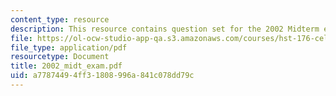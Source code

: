```yaml
---
content_type: resource
description: This resource contains question set for the 2002 Midterm exams.
file: https://ol-ocw-studio-app-qa.s3.amazonaws.com/courses/hst-176-cellular-and-molecular-immunology-fall-2005/a77874494ff31808996a841c078dd79c_2002_midt_exam.pdf
file_type: application/pdf
resourcetype: Document
title: 2002_midt_exam.pdf
uid: a7787449-4ff3-1808-996a-841c078dd79c
---
```

